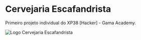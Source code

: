 # Cervejaria Escafandrista 

Primeiro projeto individual do XP38 [Hacker] - Gama Academy.

<img src="cervejariaescafandrista/escafandrista.png" alt="Logo Cervejaria Escafandrista">

